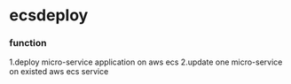 # ecsdeploy

### function
1.deploy micro-service application on aws ecs
2.update one micro-service on existed aws ecs service
